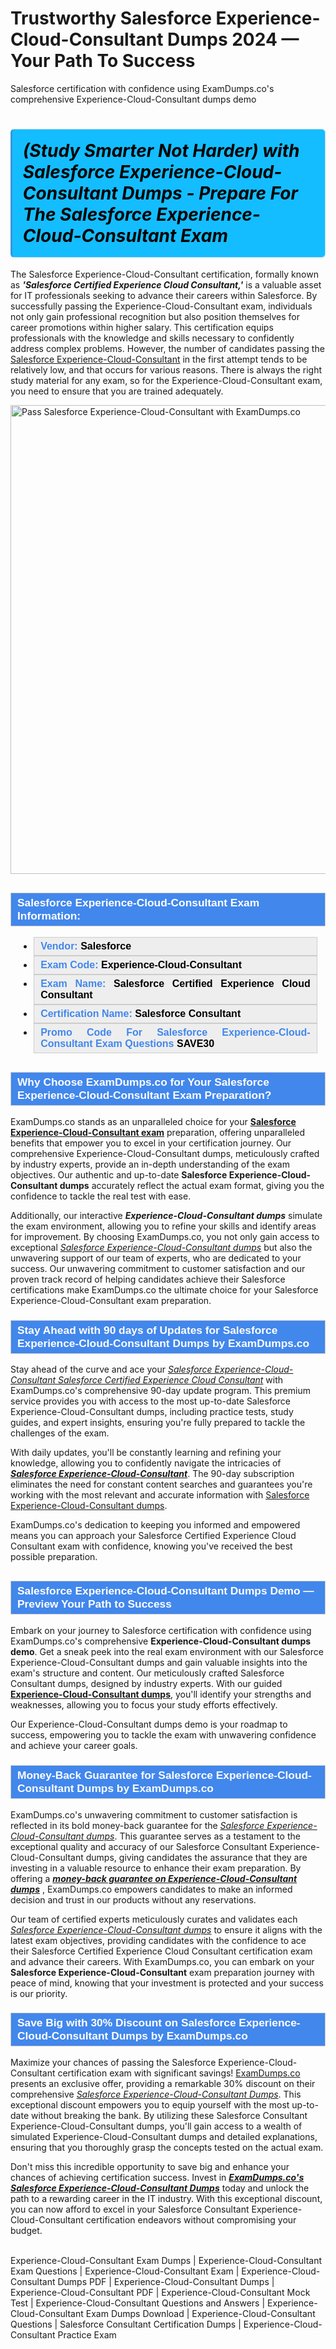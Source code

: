 # Trustworthy Salesforce Experience-Cloud-Consultant Dumps 2024 — Your Path To Success
 Salesforce certification with confidence using ExamDumps.co's comprehensive Experience-Cloud-Consultant dumps demo
    	              <h1><strong><span style="display: block; color: #000000; background: #14BDFF; border: 0.5px solid #AED6F1; border-left: 3px solid #3498DB; padding: .6em; border-radius: 6px;">             <em>(Study Smarter Not Harder) with Salesforce Experience-Cloud-Consultant Dumps - Prepare For The Salesforce Experience-Cloud-Consultant Exam</em>             </span></strong></h1>            <p>The Salesforce Experience-Cloud-Consultant certification, formally known as <strong><i>'Salesforce Certified Experience Cloud Consultant,'</i></strong> is a valuable asset for IT professionals seeking to advance their careers within Salesforce. By successfully passing the Experience-Cloud-Consultant exam, individuals not only gain professional recognition but also position themselves for career promotions within higher salary. This certification equips professionals with the knowledge and skills necessary to confidently address complex problems. However, the number of candidates passing the <a href="https://www.examdumps.co/salesforce-exam-dumps.html">Salesforce Experience-Cloud-Consultant</a> in the first attempt tends to be relatively low, and that occurs for various reasons. There is always the right study material for any exam, so for the Experience-Cloud-Consultant exam, you need to ensure that you are trained adequately.</p>            <p><a href="https://www.examdumps.co/"><img src="https://www.examdumps.co//images/banners/big-sale-20-percent-discount-offer-examdumps.jpg" class="postImage" alt="Pass Salesforce Experience-Cloud-Consultant with ExamDumps.co" width="750"></a></p>                        <h2 style="background: #4287ec; border: 1px solid #cccccc; padding: 5px 10px;">                <span style="color: #ffffff;">                    <span style="font-size: 11pt;">                        <span style="line-height: normal;">                            <span style="font-family: Calibri,sans-serif;">                                <strong>                                    <span style="font-size: 13.0pt;">Salesforce Experience-Cloud-Consultant Exam Information:</span>                                </strong>                            </span>                        </span>                    </span>                </span>            </h2>            <ul>                <li style="margin: 0cm 10pt;">                <div style="background: #eee; border: 1px solid #cccccc; padding: 5px 10px; text-align: justify;"><span style="font-size: 11pt;"><span style="line-height: normal;"><span style="tab-stops: list 36.0pt;"><span style="font-family: Calibri,sans-serif;"><strong><span style="font-size: 12.0pt;">                    <span style="color: #4287ec;">Vendor:</span> <span style="color: #000;">Salesforce</span>                    </span></strong></span></span></span></span></div>                </li>                <li style="margin: 0cm 10pt;">                <div style="background: #eee; border: 1px solid #cccccc; padding: 5px 10px; text-align: justify;"><span style="font-size: 11pt;"><span style="line-height: normal;"><span style="tab-stops: list 36.0pt;"><span style="font-family: Calibri,sans-serif;"><strong><span style="font-size: 12.0pt;">                    <span style="color: #4287ec;">Exam Code:</span> <span style="color: #000;">Experience-Cloud-Consultant</span>                    </span></strong></span></span></span></span></div>                </li>                <li style="margin: 0cm 10pt;">                <div style="background: #eee; border: 1px solid #cccccc; padding: 5px 10px; text-align: justify;"><span style="font-size: 11pt;"><span style="line-height: normal;"><span style="tab-stops: list 36.0pt;"><span style="font-family: Calibri,sans-serif;"><strong><span style="font-size: 12.0pt;">                    <span style="color: #4287ec;">Exam Name:</span> <span style="color: #000;">Salesforce Certified Experience Cloud Consultant</span>                    </span></strong></span></span></span></span></div>                </li>                                <li style="margin: 0cm 10pt;">                <div style="background: #eee; border: 1px solid #cccccc; padding: 5px 10px; text-align: justify;"><span style="font-size: 11pt;"><span style="line-height: normal;"><span style="tab-stops: list 36.0pt;"><span style="font-family: Calibri,sans-serif;"><strong><span style="font-size: 12.0pt;">                    <span style="color: #4287ec;">Certification Name:</span> <span style="color: #000;"> Salesforce Consultant</span>                    </span></strong></span></span></span></span></div>                </li>                               <li style="margin: 0cm 10pt;">                <div style="background: #eee; border: 1px solid #cccccc; padding: 5px 10px; text-align: justify;"><span style="font-size: 11pt;"><span style="line-height: normal;"><span style="tab-stops: list 36.0pt;"><span style="font-family: Calibri,sans-serif;"><strong><span style="font-size: 12.0pt;">                    <span style="color: #4287ec;">Promo Code For Salesforce Experience-Cloud-Consultant Exam Questions</span> <span style="color: #000;">SAVE30</span>                    </span></strong></span></span></span></span></div>                </li>            </ul>                        <h2 style="background: #4287ec; border: 1px solid #cccccc; padding: 5px 10px;">                <span style="color: #ffffff;"><span style="font-size: 11pt;">                    <span style="line-height: normal;">                        <span style="font-family: Calibri,sans-serif;">                            <strong>                                <span style="font-size: 13.0pt;">Why Choose ExamDumps.co for Your Salesforce Experience-Cloud-Consultant  Exam Preparation?</span>                            </strong>                        </span>                    </span></span>                </span>            </h2>            <p>ExamDumps.co stands as an unparalleled choice for your <a href="https://www.getbraindumps.com/"><strong>Salesforce Experience-Cloud-Consultant exam</strong></a> preparation, offering unparalleled benefits that empower you to excel in your certification journey. Our comprehensive Experience-Cloud-Consultant dumps, meticulously crafted by industry experts, provide an in-depth understanding of the exam objectives. Our authentic and up-to-date <strong>Salesforce Experience-Cloud-Consultant dumps</strong> accurately reflect the actual exam format, giving you the confidence to tackle the real test with ease.</p>            <p>Additionally, our interactive <strong><i>Experience-Cloud-Consultant dumps</i></strong> simulate the exam environment, allowing you to refine your skills and identify areas for improvement. By choosing ExamDumps.co, you not only gain access to exceptional <u><i>Salesforce Experience-Cloud-Consultant dumps</i></u> but also the unwavering support of our team of experts, who are dedicated to your success. Our unwavering commitment to customer satisfaction and our proven track record of helping candidates achieve their Salesforce certifications make ExamDumps.co the ultimate choice for your Salesforce Experience-Cloud-Consultant exam preparation.</p>                       <h3 style="background: #4287ec; border: 1px solid #cccccc; padding: 5px 10px;">                <span style="color: #ffffff;">                    <span style="font-size: 11pt;">                        <span style="line-height: normal;">                            <span style="font-family: Calibri,sans-serif;">                                <strong>                                    <span style="font-size: 13.0pt;">Stay Ahead with 90 days of Updates for Salesforce Experience-Cloud-Consultant Dumps by ExamDumps.co</span>                                </strong>                            </span>                        </span>                    </span>                </span>            </h3>            <p>Stay ahead of the curve and ace your <u><i>Salesforce Experience-Cloud-Consultant Salesforce Certified Experience Cloud Consultant</i></u> with ExamDumps.co's comprehensive 90-day update program. This premium service provides you with access to the most up-to-date Salesforce Experience-Cloud-Consultant dumps, including practice tests, study guides, and expert insights, ensuring you're fully prepared to tackle the challenges of the exam. </p>            <p>With daily updates, you'll be constantly learning and refining your knowledge, allowing you to confidently navigate the intricacies of <strong><u><i>Salesforce Experience-Cloud-Consultant</i></u></strong>. The 90-day subscription eliminates the need for constant content searches and guarantees you're working with the most relevant and accurate information with <a href="https://www.examdumps.co/experience-cloud-consultant-exam-dumps.html">Salesforce Experience-Cloud-Consultant dumps</a>. </p>            <p>ExamDumps.co's dedication to keeping you informed and empowered means you can approach your  Salesforce Certified Experience Cloud Consultant exam with confidence, knowing you've received the best possible preparation.</p>                        <h2 style="background: #4287ec; border: 1px solid #cccccc; padding: 5px 10px;">                <span style="color: #ffffff;">                    <span style="font-size: 11pt;">                        <span style="line-height: normal;">                            <span style="font-family: Calibri,sans-serif;">                                <strong>                                    <span style="font-size: 13.0pt;">Salesforce Experience-Cloud-Consultant Dumps Demo — Preview Your Path to Success</span>                                </strong>                            </span>                        </span>                    </span>                </span>            </h2>            <p>Embark on your journey to Salesforce certification with confidence using ExamDumps.co's comprehensive <strong>Experience-Cloud-Consultant dumps demo</strong>. Get a sneak peek into the real exam environment with our Salesforce Experience-Cloud-Consultant dumps and gain valuable insights into the exam's structure and content. Our meticulously crafted Salesforce Consultant dumps, designed by industry experts. With our guided <strong><u>Experience-Cloud-Consultant dumps</u></strong>, you'll identify your strengths and weaknesses, allowing you to focus your study efforts effectively. </p>            <p>Our Experience-Cloud-Consultant dumps demo is your roadmap to success, empowering you to tackle the exam with unwavering confidence and achieve your career goals.</p>            <h3 style="background: #4287ec; border: 1px solid #cccccc; padding: 5px 10px;">                <span style="color: #ffffff;">                    <span style="font-size: 11pt;">                        <span style="line-height: normal;">                            <span style="font-family: Calibri,sans-serif;">                                <strong>                                    <span style="font-size: 13.0pt;">Money-Back Guarantee for Salesforce Experience-Cloud-Consultant Dumps by ExamDumps.co</span>                                </strong>                            </span>                        </span>                    </span>                </span>            </h3>            <p>ExamDumps.co's unwavering commitment to customer satisfaction is reflected in its bold money-back guarantee for the <u><i>Salesforce Experience-Cloud-Consultant dumps</i></u>. This guarantee serves as a testament to the exceptional quality and accuracy of our Salesforce Consultant Experience-Cloud-Consultant dumps, giving candidates the assurance that they are investing in a valuable resource to enhance their exam preparation. By offering a <strong><u><i>money-back guarantee on Experience-Cloud-Consultant dumps</i></u></strong> , ExamDumps.co empowers candidates to make an informed decision and trust in our products without any reservations. </p>            <p>Our team of certified experts meticulously curates and validates each <u><i>Salesforce Experience-Cloud-Consultant dumps</i></u> to ensure it aligns with the latest exam objectives, providing candidates with the confidence to ace their Salesforce Certified Experience Cloud Consultant certification exam and advance their careers. With ExamDumps.co, you can embark on your <strong>Salesforce Experience-Cloud-Consultant</strong> exam preparation journey with peace of mind, knowing that your investment is protected and your success is our priority.</p>            <h3 style="background: #4287ec; border: 1px solid #cccccc; padding: 5px 10px;">                <span style="color: #ffffff;">                    <span style="font-size: 11pt;">                        <span style="line-height: normal;">                            <span style="font-family: Calibri,sans-serif;">                                <strong>                                    <span style="font-size: 13.0pt;">Save Big with 30% Discount on Salesforce Experience-Cloud-Consultant Dumps by ExamDumps.co</span>                                </strong>                            </span>                        </span>                    </span>                </span>            </h3>            <p>Maximize your chances of passing the Salesforce Experience-Cloud-Consultant certification exam with significant savings! <a href="https://www.examdumps.co/">ExamDumps.co</a> presents an exclusive offer, providing a remarkable 30% discount on their comprehensive <u><i>Salesforce Experience-Cloud-Consultant Dumps</i></u>. This exceptional discount empowers you to equip yourself with the most up-to-date without breaking the bank. By utilizing these Salesforce Consultant Experience-Cloud-Consultant dumps, you'll gain access to a wealth of simulated Experience-Cloud-Consultant dumps and detailed explanations, ensuring that you thoroughly grasp the concepts tested on the actual exam. </p>            <p>Don't miss this incredible opportunity to save big and enhance your chances of achieving certification success. Invest in <strong><u><i>ExamDumps.co's Salesforce Experience-Cloud-Consultant Dumps</i></u></strong> today and unlock the path to a rewarding career in the IT industry. With this exceptional discount, you can now afford to excel in your Salesforce Consultant Experience-Cloud-Consultant certification endeavors without compromising your budget.</p>                    
                   Experience-Cloud-Consultant Exam Dumps | Experience-Cloud-Consultant Exam Questions | Experience-Cloud-Consultant Exam | Experience-Cloud-Consultant Dumps PDF | Experience-Cloud-Consultant Dumps | Experience-Cloud-Consultant PDF | Experience-Cloud-Consultant Mock Test | Experience-Cloud-Consultant Questions and Answers | Experience-Cloud-Consultant Exam Dumps Download | Experience-Cloud-Consultant Questions | Salesforce Consultant Certification Dumps | Experience-Cloud-Consultant Practice Exam

